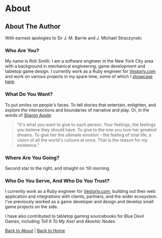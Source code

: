 ---
---

# About

## About The Author

With earnest apologies to Sir J. M. Barrie and J. Michael Straczynski.

### Who Are You?

My name is Rob Smith. I am a software engineer in the New York City area with a background in mechanical engineering, game development and tabletop game design. I currently work as a Ruby engineer for [Vestorly.com](https://www.vestorly.com) and work on various projects in my spare time, some of which I [showcase here](/projects).

### What Do You Want?

To put smiles on people's faces. To tell stories that entertain, enlighten, and explore the intersections and boundaries of narrative and play. Or, in the words of [Sharon Apple](http://www.imdb.com/title/tt0110426/?ref_=nv_sr_1):

<blockquote>"It's what you want to give to each person. Your feelings, the feelings you believe they should have. To give to the one you love her greatest dreams. To give her the ultimate emotion - the feeling of total life, a vision of all the world's colours at once. That is the reason for my existence."</blockquote>

### Where Are You Going?

Second star to the right, and straight on 'till morning.

### Who Do You Serve, And Who Do You Trust?

I currently work as a Ruby engineer for [Vestorly.com](https://www.vestorly.com), building out their web application and integrations with clients, partners, and the wider ecosystem. I've previously worked as a game developer and design and develop small game projects on the side.

I have also contributed to tabletop gaming sourcebooks for Blue Devil Games, including <em>Tell It To My Axe!</em> and <em>Akashic Nodes</em>.

[Back to About](/about)
|
[Back to Home](/)
